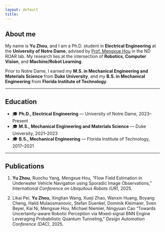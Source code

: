 ```yaml
---
layout: default
title:
---
```


## About me

My name is **Yu Zhou**, and I am a Ph.D. student in **Electrical Engineering** at the **University of Notre Dame**, advised by [Prof. Mengxue Hou](https://engineering.nd.edu/faculty/mengxue-hou/) in the ND ROAR lab. My research lies at the intersection of **Robotics**, **Computer Vision**, and **Machine/Robot Learning**.

Prior to Notre Dame, I earned my **M.S. in Mechanical Engineering and Materials Science** from **Duke University**, and my **B.S. in Mechanical Engineering** from **Florida Institute of Technology**.

<div style="clear: both;"></div>

---

## Education

- 🎓 **Ph.D., Electrical Engineering** — University of Notre Dame, 2023–Present  
- 🎓 **M.S., Mechanical Engineering and Materials Science** — Duke University, 2021–2023  
- 🎓 **B.S., Mechanical Engineering** — Florida Institute of Technology, 2017–2021

---
## Publications

1. **Yu Zhou**, Ruochu Yang, Mengxue Hou, “Flow Field Estimation in Underwater Vehicle Navigation using Sporadic Image Observations,” _International Conference on Ubiquitous Robots (UR)_, 2025.

2. Likai Pei, **Yu Zhou**, Xingtian Wang, Xueji Zhao, Wanxin Huang, Boyang Cheng, Halid Mulaosmanovic, Stefan Duenkel, Dominik Kleimaier, Sven Beyer, Kai Ni, Mengxue Hou, Michael Niemier, Ningyuan Cao “Towards Uncertainty-aware Robotic Perception via Mixed-signal BNN Engine Leveraging Probabilistic Quantum Tunneling,” _Design Automation Conference (DAC)_, 2025.
